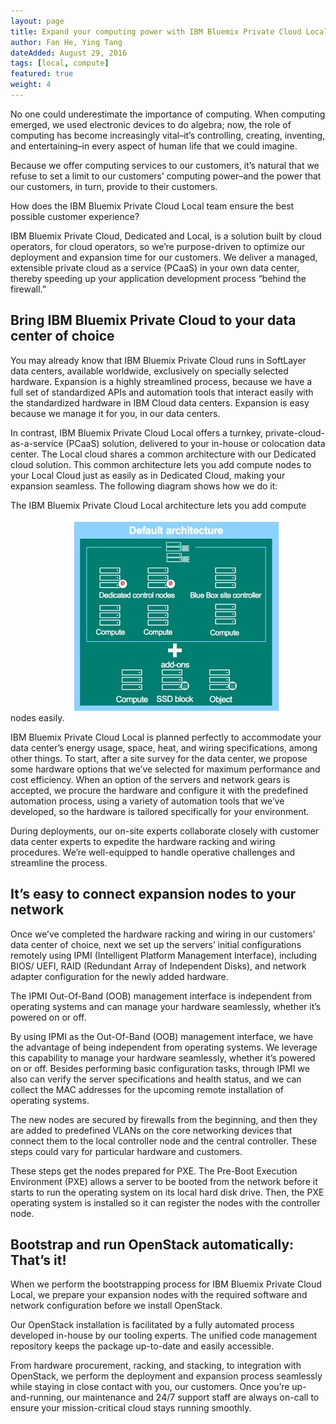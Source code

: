 ```yaml
---
layout: page
title: Expand your computing power with IBM Bluemix Private Cloud Local
author: Fan He, Ying Tang
dateAdded: August 29, 2016
tags: [local, compute]
featured: true
weight: 4
---
```


No one could underestimate the importance of computing. When computing emerged, we used electronic devices to do algebra; now, the role of computing has become increasingly vital–it’s controlling, creating, inventing, and entertaining–in every aspect of human life that we could imagine.

Because we offer computing services to our customers, it’s natural that we refuse to set a limit to our customers’ computing power–and the power that our customers, in turn, provide to their customers.

How does the IBM Bluemix Private Cloud Local team ensure the best possible customer experience?

IBM Bluemix Private Cloud, Dedicated and Local, is a solution built by cloud operators, for cloud operators, so we’re purpose-driven to optimize our deployment and expansion time for our customers. We deliver a managed, extensible private cloud as a service (PCaaS) in your own data center, thereby speeding up your application development process “behind the firewall.”

## Bring IBM Bluemix Private Cloud to your data center of choice

You may already know that IBM Bluemix Private Cloud runs in SoftLayer data centers, available worldwide, exclusively on specially selected hardware. Expansion is a highly streamlined process, because we have a full set of standardized APIs and automation tools that interact easily with the standardized hardware in IBM Cloud data centers. Expansion is easy because we manage it for you, in our data centers.

In contrast, IBM Bluemix Private Cloud Local offers a turnkey, private-cloud-as-a-service (PCaaS) solution, delivered to your in-house or colocation data center. The Local cloud shares a common architecture with our Dedicated cloud solution. This common architecture lets you add compute nodes to your Local Cloud just as easily as in Dedicated Cloud, making your expansion seamless. The following diagram shows how we do it:

The IBM Bluemix Private Cloud Local architecture lets you add compute nodes easily.
![IBM Bluemix Private Local architecture allows compute nodes to be added easily](bluemix-on-bluebox-pic3.jpg)

IBM Bluemix Private Cloud Local is planned perfectly to accommodate your data center’s energy usage, space, heat, and wiring specifications, among other things. To start, after a site survey for the data center, we propose some hardware options that we’ve selected for maximum performance and cost efficiency. When an option of the servers and network gears is accepted, we procure the hardware and configure it with the predefined automation process, using a variety of automation tools that we’ve developed, so the hardware is tailored specifically for your environment.

During deployments, our on-site experts collaborate closely with customer data center experts to expedite the hardware racking and wiring procedures. We’re well-equipped to handle operative challenges and streamline the process.

## It’s easy to connect expansion nodes to your network

Once we’ve completed the hardware racking and wiring in our customers’ data center of choice, next we set up the servers’ initial configurations remotely using IPMI (Intelligent Platform Management Interface), including BIOS/ UEFI, RAID (Redundant Array of Independent Disks), and network adapter configuration for the newly added hardware.

The IPMI Out-Of-Band (OOB) management interface is independent from operating systems and can manage your hardware seamlessly, whether it’s powered on or off.

By using IPMI as the Out-Of-Band (OOB) management interface, we have the advantage of being independent from operating systems. We leverage this capability to manage your hardware seamlessly, whether it’s powered on or off. Besides performing basic configuration tasks, through IPMI we also can verify the server specifications and health status, and we can collect the MAC addresses for the upcoming remote installation of operating systems.

The new nodes are secured by firewalls from the beginning, and then they are added to predefined VLANs on the core networking devices that connect them to the local controller node and the central controller. These steps could vary for particular hardware and customers.

These steps get the nodes prepared for PXE. The Pre-Boot Execution Environment (PXE) allows a server to be booted from the network before it starts to run the operating system on its local hard disk drive. Then, the PXE operating system is installed so it can register the nodes with the controller node.

## Bootstrap and run OpenStack automatically: That’s it!

When we perform the bootstrapping process for IBM Bluemix Private Cloud Local, we prepare your expansion nodes with the required software and network configuration before we install OpenStack.

Our OpenStack installation is facilitated by a fully automated process developed in-house by our tooling experts. The unified code management repository keeps the package up-to-date and easily accessible.

From hardware procurement, racking, and stacking, to integration with OpenStack, we perform the deployment and expansion process seamlessly while staying in close contact with you, our customers. Once you’re up-and-running, our maintenance and 24/7 support staff are always on-call to ensure your mission-critical cloud stays running smoothly.
